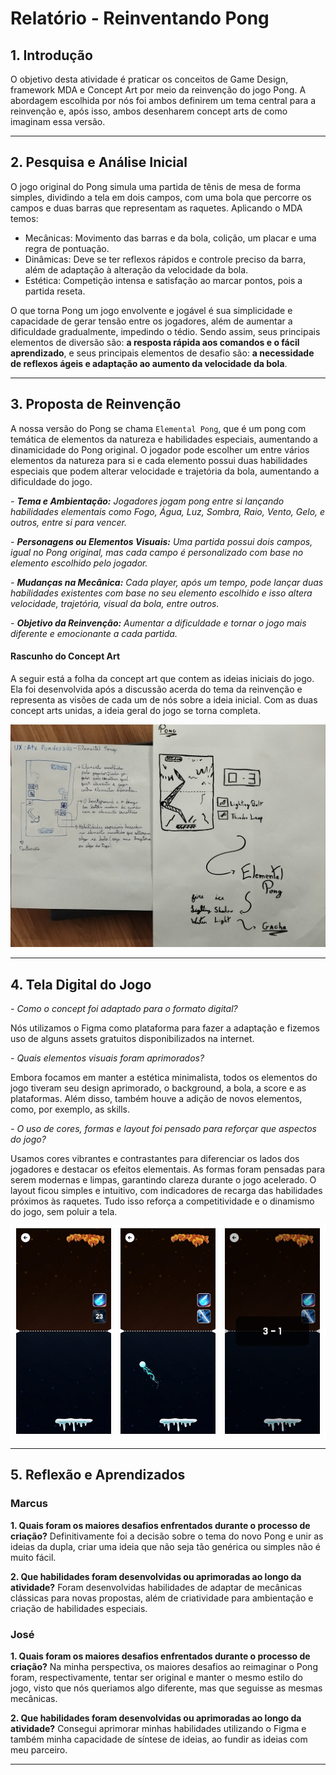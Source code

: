 # Relatório - Reinventando Pong


## 1. Introdução  
O objetivo desta atividade é praticar os conceitos de Game Design, framework MDA e Concept Art por meio da reinvenção do jogo Pong.
A abordagem escolhida por nós foi ambos definirem um tema central para a reinvenção e, após isso, ambos desenharem concept arts de como imaginam essa versão.
 
---

## 2. Pesquisa e Análise Inicial  
O jogo original do Pong simula uma partida de tênis de mesa de forma simples, dividindo a tela em dois campos, com uma bola que percorre os campos e duas barras que representam as raquetes. Aplicando o MDA temos:
* Mecânicas: Movimento das barras e da bola, colição, um placar e uma regra de pontuação.
* Dinâmicas: Deve se ter reflexos rápidos e controle preciso da barra, além de adaptação à alteração da velocidade da bola.
* Estética: Competição intensa e satisfação ao marcar pontos, pois a partida reseta.

O que torna Pong um jogo envolvente e jogável é sua simplicidade e capacidade de gerar tensão entre os jogadores, além de aumentar a dificuldade gradualmente, impedindo o tédio. Sendo assim, seus principais elementos de diversão são: **a resposta rápida aos comandos e o fácil aprendizado**, e seus principais elementos de desafio são: **a necessidade de reflexos ágeis e adaptação ao aumento da velocidade da bola**. 

---

## 3. Proposta de Reinvenção  
A nossa versão do Pong se chama `Elemental Pong`, que é um pong com temática de elementos da natureza e habilidades especiais, aumentando a dinamicidade do Pong original. O jogador pode escolher um entre vários elementos da natureza para si e cada elemento possui duas habilidades especiais que podem alterar velocidade e trajetória da bola, aumentando a dificuldade do jogo.

*- **Tema e Ambientação:** Jogadores jogam pong entre si lançando habilidades elementais como Fogo, Água, Luz, Sombra, Raio, Vento, Gelo, e outros, entre si para vencer.*

*- **Personagens ou Elementos Visuais:** Uma partida possui dois campos, igual no Pong original, mas cada campo é personalizado com base no elemento escolhido pelo jogador.*

*- **Mudanças na Mecânica:** Cada player, após um tempo, pode lançar duas habilidades existentes com base no seu elemento escolhido e isso altera velocidade, trajetória, visual da bola, entre outros.*

*- **Objetivo da Reinvenção:** Aumentar a dificuldade e tornar o jogo mais diferente e emocionante a cada partida.*

#### Rascunho do Concept Art
A seguir está a folha da concept art que contem as ideias iniciais do jogo. Ela foi desenvolvida após a discussão acerda do tema da reinvenção e representa as visões de cada um de nós sobre a ideia inicial. Com as duas concept arts unidas, a ideia geral do jogo se torna completa.
<div style="text-align: center;">
    <img src="./elemental_pong_concept_art.jpeg" alt="concept_art">
</div>

---

## 4. Tela Digital do Jogo  

*- Como o concept foi adaptado para o formato digital?*

Nós utilizamos o Figma como plataforma para fazer a adaptação e fizemos uso de alguns assets gratuitos disponibilizados na internet.

*- Quais elementos visuais foram aprimorados?*  

Embora focamos em manter a estética minimalista, todos os elementos do jogo tiveram seu design aprimorado, o background, a bola, a score e as plataformas. Além disso, também houve a adição de novos elementos, como, por exemplo, as skills.

*- O uso de cores, formas e layout foi pensado para reforçar que aspectos do jogo?*  

Usamos cores vibrantes e contrastantes para diferenciar os lados dos jogadores e destacar os efeitos elementais. As formas foram pensadas para serem modernas e limpas, garantindo clareza durante o jogo acelerado. O layout ficou simples e intuitivo, com indicadores de recarga das habilidades próximos às raquetes. Tudo isso reforça a competitividade e o dinamismo do jogo, sem poluir a tela.

<table style="border: 1px solid white; margin: 0 auto;">
    <tr>
        <td style="border: 1px solid white;"><img src="./ep1.jpeg" width="300"></td>
        <td style="border: 1px solid white;"><img src="./ep2.jpeg" width="300"></td>
        <td style="border: 1px solid white;"><img src="./ep3.jpeg" width="300"></td>
    </tr>
</table>

---

## 5. Reflexão e Aprendizados  

### Marcus
**1. Quais foram os maiores desafios enfrentados durante o processo de criação?**
Definitivamente foi a decisão sobre o tema do novo Pong e unir as ideias da dupla, criar uma ideia que não seja tão genérica ou simples não é muito fácil.

**2. Que habilidades foram desenvolvidas ou aprimoradas ao longo da atividade?** 
Foram desenvolvidas habilidades de adaptar de mecânicas clássicas para novas propostas, além de criatividade para ambientação e criação de habilidades especiais.

### José
**1. Quais foram os maiores desafios enfrentados durante o processo de criação?**
Na minha perspectiva, os maiores desafios ao reimaginar o Pong foram, respectivamente, tentar ser original e manter o mesmo estilo do jogo, visto que nós queriamos algo diferente, mas que seguisse as mesmas mecânicas.

**2. Que habilidades foram desenvolvidas ou aprimoradas ao longo da atividade?**
Consegui aprimorar minhas habilidades utilizando o Figma e também minha capacidade de síntese de ideias, ao fundir as ideias com meu parceiro.

---
